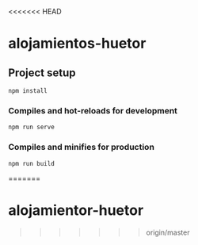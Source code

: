 <<<<<<< HEAD
# alojamientos-huetor

## Project setup
```
npm install
```

### Compiles and hot-reloads for development
```
npm run serve
```

### Compiles and minifies for production
```
npm run build
```
=======
# alojamientor-huetor
>>>>>>> origin/master
